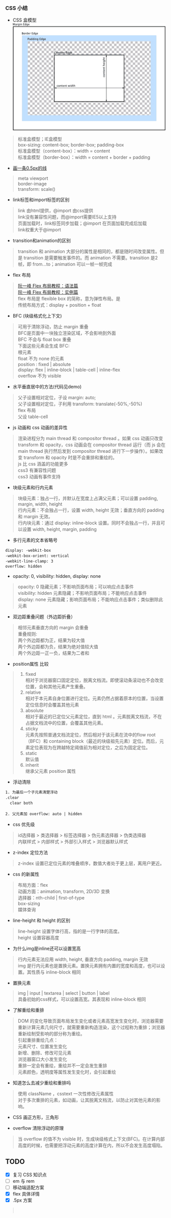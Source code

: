 ### CSS 小结

- CSS 盒模型
![CSS盒子](imgs/border-box.png)
> 标准盒模型；IE盒模型 </br>
> box-sizing: content-box; border-box; padding-box </br>
> 标准盒模型（content-box）：width = content </br>
> 标准盒模型（border-box）：width = content + border + padding </br>


- [画一条0.5px的线](https://segmentfault.com/a/1190000013998884)
> meta viewport <meta name="viewport" content="initial-scale=1.0, maximum-scale=1.0, user-scalable=no" /> </br>
> border-image </br>
> transform: scale() </br>


- link标签和import标签的区别
> link 由html提供，@import 由css提供 </br>
> link没有兼容性问题，而@import需要IE5以上支持 </br>
> 页面加载时，link标签同步加载；@import 在页面加载完成后加载 </br>
> link权重大于@import </br>

-  transition和animation的区别
> transition 和 animation 大部分的属性是相同的，都是随时间改变属性。但是 transition 是需要触发事件的。而 animation 不需要。transition 是2帧，即 from...to；animation 可以一帧一帧完成 </br>


- flex 布局
> [阮一峰 Flex 布局教程：语法篇](http://www.ruanyifeng.com/blog/2015/07/flex-grammar.html) </br>
> [阮一峰 Flex 布局教程：实例篇](http://www.ruanyifeng.com/blog/2015/07/flex-examples.html) </br>
> flex 布局是 flexible box 的简称，意为弹性布局。是 </br>
> 传统布局方式：display + position + float </br>

- BFC (块级格式化上下文)
> 可用于清除浮动，防止 margin 重叠 </br>
> BFC是页面中一块独立渲染区域，不会影响到外面 </br>
> BFC 不会与 float box 重叠 </br>
> 下面这些元素会生成 BFC: </br>
> 根元素 </br>
> float 不为 none 的元素 </br>
> position : fixed | absolute  </br>
> display: flex | inline-block | table-cell | inline-flex </br>
> overflow 不为 visible </br>

- 水平垂直居中的方法(代码见demo)
> 父子设置相对定位，子设 margin: auto; </br>
> 父子设置相对定位，子利用 transform: translate(-50%,-50%) </br>
> flex 布局 </br>
> 父设 table-cell </br>

- js 动画和 css 动画的差异性
> 渲染进程分为 main thread 和 compositor thread 。如果 css 动画只改变 transform 和 opacity，css 动画会在 compositor thread 运行（而 js 会在 main thread 执行然后发到 compositor thread 进行下一步操作）。如果改变 transform 和 opacity 时是不会重排和重绘的。 </br>
> js 比 css 涵盖的功能更多 </br>
> css3 有兼容性问题 </br>
> css3 动画有事件支持 </br>

- 块级元素和行内元素
> 块级元素：独占一行，并默认在宽度上占满父元素；可以设置 padding, margin, width, height </br>
> 行内元素：不会独占一行，设置 width, height 无效；垂直方向的 padding 和 margin 无效。 </br>
> 行内块元素：通过 display: inline-block 设置。同时不会独占一行，并且可以设置 width, height, margin, padding </br>

- 多行元素的文本省略号
```html
display: -webkit-box
-webkit-box-orient: vertical
-webkit-line-clamp: 3
overflow: hidden
```

- opacity: 0, visibility: hidden, display: none
> opacity: 0 隐藏元素；不影响页面布局；可以响应点击事件 </br>
> visibility: hidden 元素隐藏；不影响页面布局；不能响应点击事件 </br>
> display: none 元素隐藏；影响页面布局；不能响应点击事件；类似删除此元素 </br>
 

- 双边距重叠问题（外边距折叠）
> 相邻元素垂直方向的 margin 会重叠 </br>
> 重叠规则: </br>
> 两个外边距都为正，结果为较大值 </br>
> 两个外边距都为负，结果为绝对值较大值 </br>
> 两个外边距一正一负，结果为二者和 </br>

- position属性 比较
> 1. fixed </br>
> 相对于浏览器窗口固定定位，脱离文档流。即使滚动条滚动也不会改变位置，会和其他元素产生重叠。 </br>
> 2. relative </br>
> 相对于本元素自身位置进行定位。元素仍然占据着原本的位置，当设置定位信息时会覆盖其他元素 </br>
> 3. absolute </br>
> 相对于最近的已定位父元素定位，直到 html 。元素脱离文档流，不在占据文档流中的位置，会覆盖其他元素。 </br>
> 4. sticky </br>
> 元素先按照普通文档流定位，然后相对于该元素在流中的flow root（BFC）和 containing block（最近的块级祖先元素）定位。而后，元素定位表现为在跨越特定阈值前为相对定位，之后为固定定位。 </br>
> 5. static </br>
> 默认值 </br>
> 6. inherit </br>
> 继承父元素 position 属性 </br>

- 浮动清除
```html
1. 为最后一个子元素清楚浮动
.clear
  clear both

2. 父元素加 overflow: auto | hidden


```

- css 优先级
> id选择器 > 类选择器 > 标签选择器 > 伪元素选择器 > 伪类选择器 </br>
> 内联样式 > 内部样式 > 外部引入样式 > 浏览器默认样式 </br>

- z-index 定位方法
> z-index 设置已定位元素的堆叠顺序，数值大者处于更上层，离用户更近。 </br>

- css 的新属性
> 布局方面：flex  </br>
> 动画方面：animation, transform, 2D/3D 变换 </br>
> 选择器：nth-child | first-of-type </br>
> box-sizing </br>
> 媒体查询 </br>

- line-height 和 height 的区别
> line-height 设置字体行高，指的是一行字体的高度。 </br>
> height 设置容器高度 </br>

- 为什么img是inline还可以设置宽高
> 行内元素无法应用 width, height, 垂直方向 padding, margin 无效 </br>
> img 是行内元素也是置换元素。置换元素拥有内置的宽度和高度，也可以设置。其性质与 inline-block 相同 </br>

- 置换元素
> img | input | textarea | select | button | label </br>
> 具备初始的css样式，可以设置高宽。其表现和 inline-block 相同 </br>

- 了解重绘和重排
> DOM 的变化导致页面布局发生变化或者元素高宽发生变化时，浏览器需要重新计算元素几何尺寸，就需要重新构造渲染，这个过程称为重排；浏览器重新绘制受影响的部分称为重绘。 </br>
> 引起重排重绘几点： </br>
> 元素尺寸、位置发生变化 </br>
> 新增、删除、修改可见元素 </br>
> 浏览器窗口大小发生变化 </br>
> 重排一定会有重绘，重绘并不一定会发生重排 </br>
> 元素颜色，透明度等属性发生变化时，会引起重绘 </br>

- 知道怎么去减少重绘和重排吗 
> 使用 className ，csstext 一次性修改元素属性 </br>
> 对于多次重排的元素，如动画，让其脱离文档流，以防止对其他元素的影响。 </br>

- CSS 画正方形，三角形

- overflow 清除浮动的原理
> 当 overflow 的值不为 visible 时，生成块级格式上下文(BFC)。在计算内部高度的时候，也需要把浮动元素的高度计算在内，所以不会发生高度塌陷。 </br>

## TODO

- [x] 复习 CSS 知识点
- [ ] em 与 rem 
- [ ] 移动端适配方案
- [x] flex 具体详情
- [x] .5px 方案

>  </br>
